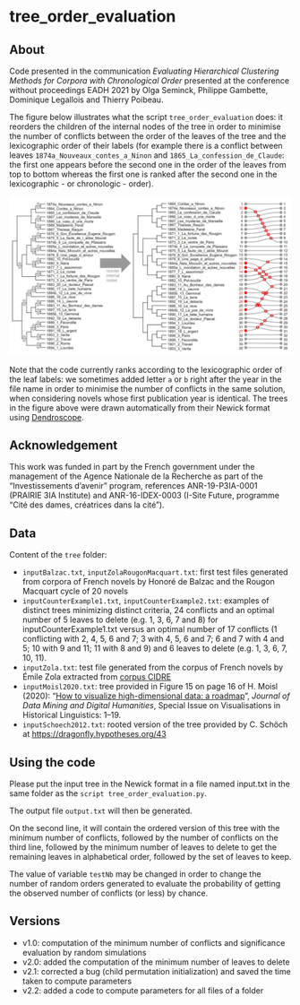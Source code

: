 # tree_order_evaluation
## About
Code presented in the communication *Evaluating Hierarchical Clustering Methods for Corpora with Chronological Order* presented at the conference without proceedings EADH 2021 by Olga Seminck, Philippe Gambette, Dominique Legallois and Thierry Poibeau.

The figure below illustrates what the script `tree_order_evaluation` does: it reorders the children of the internal nodes of the tree in order to minimise the number of conflicts between the order of the leaves of the tree and the lexicographic order of their labels (for example there is a conflict between leaves `1874a_Nouveaux_contes_a_Ninon` and `1865_La_confession_de_Claude`: the first one appears before the second one in the order of the leaves from top to bottom whereas the first one is ranked after the second one in the lexicographic - or chronologic - order). 

![Illustration of the input and output of tree_order_evaluation.py!](/figures/fig-ZolaEADH.jpg "Illustration of the input and output of tree_order_evaluation.py")

Note that the code currently ranks according to the lexicographic order of the leaf labels: we sometimes added letter `a` or `b` right after the year in the file name in order to minimise the number of conflicts in the same solution, when considering novels whose first publication year is identical. The trees in the figure above were drawn automatically from their Newick format using [Dendroscope](https://uni-tuebingen.de/fr/fakultaeten/mathematisch-naturwissenschaftliche-fakultaet/fachbereiche/informatik/lehrstuehle/algorithms-in-bioinformatics/software/dendroscope/).

## Acknowledgement
This work was funded in part by the French government under the management of the Agence Nationale de la Recherche as part of the “Investissements d’avenir” program, references ANR-19-P3IA-0001 (PRAIRIE 3IA Institute) and ANR-16-IDEX-0003 (I-Site Future, programme “Cité des dames, créatrices dans la cité”).

## Data
Content of the `tree` folder:
* `inputBalzac.txt`, `inputZolaRougonMacquart.txt`: first test files generated from corpora of French novels by Honoré de Balzac and the Rougon Macquart cycle of 20 novels
* `inputCounterExample1.txt`, `inputCounterExample2.txt`: examples of distinct trees minimizing distinct criteria, 24 conflicts and an optimal number of 5 leaves to delete (e.g. 1, 3, 6, 7 and 8) for inputCounterExample1.txt versus an optimal number of 17 conflicts (1 conflicting with 2, 4, 5, 6 and 7; 3 with 4, 5, 6 and 7; 6 and 7 with 4 and 5; 10 with 9 and 11; 11 with 8 and 9) and 6 leaves to delete (e.g. 1, 3, 6, 7, 10, 11).
* `inputZola.txt`: test file generated from the corpus of French novels by Émile Zola extracted from [corpus CIDRE](https://www.ortolang.fr/market/corpora/cidre)
* `inputMoisl2020.txt`: tree provided in Figure 15 on page 16 of H. Moisl (2020): “[How to visualize high-dimensional data: a roadmap](https://doi.org/10.46298/jdmdh.5594)”, *Journal of Data Mining and Digital Humanities*, Special Issue on Visualisations in Historical Linguistics: 1–19.
* `inputSchoech2012.txt`: rooted version of the tree provided by C. Schöch at https://dragonfly.hypotheses.org/43

## Using the code
Please put the input tree in the Newick format in a file named input.txt in the same folder as the `script tree_order_evaluation.py`. 

The output file `output.txt` will then be generated. 

On the second line, it will contain the ordered version of this tree with the minimum number of conflicts, followed by the number of conflicts on the third line, followed by the minimum number of leaves to delete to get the remaining leaves in alphabetical order, followed by the set of leaves to keep.

The value of variable `testNb` may be changed in order to change the number of random orders generated to evaluate the probability of getting the observed number of conflicts (or less) by chance.

## Versions
* v1.0: computation of the minimum number of conflicts and significance evaluation by random simulations
* v2.0: added the computation of the minimum number of leaves to delete
* v2.1: corrected a bug (child permutation initialization) and saved the time taken to compute parameters
* v2.2: added a code to compute parameters for all files of a folder